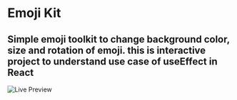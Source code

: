 # Emoji Kit

## Simple emoji toolkit to change background color, size and rotation of emoji. this is interactive project to understand use case of useEffect in React


![Live Preview](./ScreenShot/Live-ScreenShot.png)

